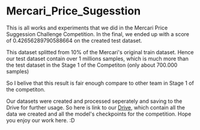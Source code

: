 # Mercari_Price_Sugesstion
This is all works and experiments that we did in the Mercari Price Suggession Challenge Competition. 
In the final, we ended up with a score of 0.42656289790588664 on the created test dataset. 

This dataset splitted from 10% of the Mercari's original train dataset. Hence our test dataset contain over 1 millions samples, which is much more than the test dataset in the Stage 1 of the Competiton (only about 700.000 samples)

So I belive that this result is fair enough compare to other team in Stage 1 of the competiton.

Our datasets were created and processed seperately and saving to the Drive for further usage. So here is link to our [Drive](https://drive.google.com/drive/u/0/folders/1bRh6xfe6i_Rp6ZnQdMIl1F1T-Z--37k5), which contain all the data we created and all the model's checkpoints for the competition. 
Hope you enjoy our work here. :D
